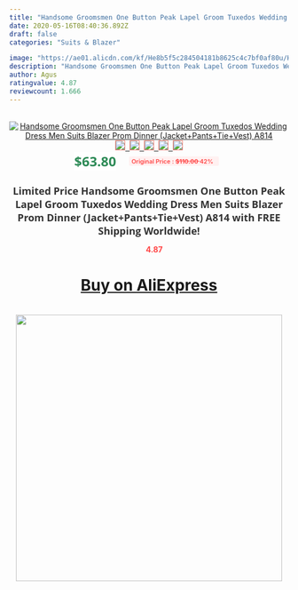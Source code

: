 ```yaml
---
title: "Handsome Groomsmen One Button Peak Lapel Groom Tuxedos Wedding Dress Men Suits Blazer Prom Dinner (Jacket+Pants+Tie+Vest) A814"
date: 2020-05-16T08:40:36.892Z
draft: false
categories: "Suits & Blazer"

image: "https://ae01.alicdn.com/kf/He8b5f5c284504181b8625c4c7bf0af80u/Handsome-Groomsmen-One-Button-Peak-Lapel-Groom-Tuxedos-Wedding-Dress-Men-Suits-Blazer-Prom-Dinner-Jacket.jpg"
description: "Handsome Groomsmen One Button Peak Lapel Groom Tuxedos Wedding Dress Men Suits Blazer Prom Dinner (Jacket+Pants+Tie+Vest) A814"
author: Agus
ratingvalue: 4.87
reviewcount: 1.666
---
```

<br>
<div style="text-align: center;">
<a href="https://s.click.aliexpress.com/e/_ASWQOZ" target="_blank" rel="nofollow noopener noreferrer"><img alt="Handsome Groomsmen One Button Peak Lapel Groom Tuxedos Wedding Dress Men Suits Blazer Prom Dinner (Jacket+Pants+Tie+Vest) A814" class="magnifier-image" src="https://ae01.alicdn.com/kf/He8b5f5c284504181b8625c4c7bf0af80u/Handsome-Groomsmen-One-Button-Peak-Lapel-Groom-Tuxedos-Wedding-Dress-Men-Suits-Blazer-Prom-Dinner-Jacket.jpg_640x640.jpg">
<br>
<img style="border:1px solid salmon" src="https://ae01.alicdn.com/kf/He8b5f5c284504181b8625c4c7bf0af80u/Handsome-Groomsmen-One-Button-Peak-Lapel-Groom-Tuxedos-Wedding-Dress-Men-Suits-Blazer-Prom-Dinner-Jacket.jpg_120x120.jpg">&nbsp;&nbsp;<img style="border:1px solid salmon" src="https://ae01.alicdn.com/kf/Hbdc2e351c5e5479eb58ac437afe57f306/Handsome-Groomsmen-One-Button-Peak-Lapel-Groom-Tuxedos-Wedding-Dress-Men-Suits-Blazer-Prom-Dinner-Jacket.jpg_120x120.jpg">&nbsp;&nbsp;<img style="border:1px solid salmon" src="https://ae01.alicdn.com/kf/Hb3d04617ad3b4cde92350db94312d871i/Handsome-Groomsmen-One-Button-Peak-Lapel-Groom-Tuxedos-Wedding-Dress-Men-Suits-Blazer-Prom-Dinner-Jacket.jpg_120x120.jpg">&nbsp;&nbsp;<img style="border:1px solid salmon" src="https://ae01.alicdn.com/kf/H09b7830dae434bc49821e559fb94d0d5X/Handsome-Groomsmen-One-Button-Peak-Lapel-Groom-Tuxedos-Wedding-Dress-Men-Suits-Blazer-Prom-Dinner-Jacket.jpg_120x120.jpg">&nbsp;&nbsp;<img style="border:1px solid salmon" src="https://ae01.alicdn.com/kf/H556946533f1d4e498d1b1b12a7edea45w/Handsome-Groomsmen-One-Button-Peak-Lapel-Groom-Tuxedos-Wedding-Dress-Men-Suits-Blazer-Prom-Dinner-Jacket.jpg_120x120.jpg"></a></div><br0>
<div style="text-align: center;"><span style="background-color: white; border: 0px; box-sizing: border-box; color: seagreen; display: inline-block; font-family: &quot;open sans&quot; , &quot;arial&quot; , &quot;helvetica&quot; , sans-serif , &quot;heiti&quot;; font-size: 24px; font-stretch: inherit; font-weight: 700; line-height: inherit; margin: 0px 10px 0px 0px; padding: 0px; vertical-align: middle;">$63.80 </span>
<span style="background: rgb(255 , 241 , 241); border-radius: 3px; border: 0px; box-sizing: border-box; color: #ff4747; display: inline-block; font-family: inherit; font-size: 12px; font-stretch: inherit; font-style: inherit; font-variant: inherit; font-weight: 600; line-height: inherit; margin: 0px; padding: 2px 5px; transform: scale(0.9); vertical-align: middle;">Original Price : <b style="text-decoration: line-through;">$110.00 </b> 42%&nbsp;&nbsp;</span></div>
<h1 style="color: #333333; display: inline-block; font-family: &quot;open sans&quot; , &quot;arial&quot; , &quot;helvetica&quot; , sans-serif , &quot;heiti&quot;; font-size: 18px; font-stretch: inherit; font-weight: 700; text-align: center;">Limited Price Handsome Groomsmen One Button Peak Lapel Groom Tuxedos Wedding Dress Men Suits Blazer Prom Dinner (Jacket+Pants+Tie+Vest) A814 with FREE Shipping Worldwide!</h1>
<div style="color: #ff4747; text-align: center;">
<img src="https://4.bp.blogspot.com/-M0ZcTcb-5uY/XleCXlxnR4I/AAAAAAAAAEc/OrjgMkXV1oMQFaCRZj5HQwOCBcu3w1FegCPcBGAYYCw/s1600/star.png" style="height: 15px;">&nbsp;<b>4.87</b></div>
<div class="button_cont" align="center"><a class="buynow_a" href="https://s.click.aliexpress.com/e/_ASWQOZ" target="_blank" rel="nofollow noopener noreferrer"><H1>Buy on AliExpress</H1></a></div><br>
<div class="separator" style="clear: both; text-align: center;">
<img src="https://lh3.googleusercontent.com/-pTy5HemUv9M/XlePHvY0dAI/AAAAAAAAAE4/0nX5iRUoIWY8eMW9Dpxeirr157OZliDIgCLcBGAsYHQ/s1600/badge.gif" width="480">
</div>
